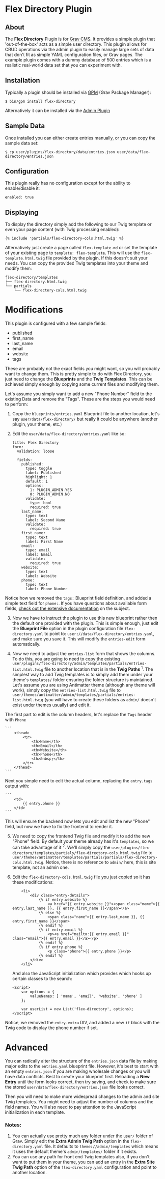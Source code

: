 # Flex Directory Plugin

## About

The **Flex Directory** Plugin is for [Grav CMS](http://github.com/getgrav/grav).  It provides a simple plugin that 'out-of-the-box' acts as a simple user directory.  This plugin allows for CRUD operations via the admin plugin to easily manage large sets of data that don't fit as simple YAML configuration files, or Grav pages.  The example plugin comes with a dummy database of 500 entries which is a realistic real-world data set that you can experiment with.

## Installation

Typically a plugin should be installed via [GPM](http://learn.getgrav.org/advanced/grav-gpm) (Grav Package Manager):

```
$ bin/gpm install flex-directory
```

Alternatively it can be installed via the [Admin Plugin](http://learn.getgrav.org/admin-panel/plugins)

## Sample Data

Once installed you can either create entries manually, or you can copy the sample data set:

```
$ cp user/plugins/flex-directory/data/entries.json user/data/flex-directory/entries.json
```

## Configuration

This plugin really has no configuration except for the ability to enable/disable it:

```
enabled: true
```

## Displaying

To display the directory simply add the following to our Twig template or even your page content (with Twig processing enabled):

```
{% include 'partials/flex-directory-cols.html.twig' %}
```

Alternatively just create a page called `flex-template.md` or set the template of your existing page to `template: flex-template`.  This will use the `flex-template.html.twig` file provided by the plugin.  If this doesn't suit your needs.  You can copy the provided Twig templates into your theme and modify them:


```
flex-directory/templates
├── flex-directory.html.twig
└── partials
    └── flex-directory-cols.html.twig
```

# Modifications

This plugin is configured with a few sample fields:

* published
* first_name
* last_name
* email
* website
* tags

These are probably not the exact fields you might want, so you will probably want to change them. This is pretty simple to do with Flex Directory, you just need to change the **Blueprints** and the **Twig Templates**.  This can be achieved simply enough by copying some current files and modifying them.

Let's assume you simply want to add a new "Phone Number" field to the existing Data and remove the "Tags".  These are the steps you would need to perform:

1. Copy the `blueprints/entries.yaml` Blueprint file to another location, let's say `user/data/flex-directory/` but really it could be anywhere (another plugin, your theme, etc.)
2. Edit the `user/data/flex-directory/entries.yaml` like so:

    ```
    title: Flex Directory
    form:
      validation: loose
    
      fields:
        published:
          type: toggle
          label: Published
          highlight: 1
          default: 1
          options:
            1: PLUGIN_ADMIN.YES
            0: PLUGIN_ADMIN.NO
          validate:
            type: bool
            required: true
        last_name:
          type: text
          label: Second Name
          validate:
            required: true
        first_name:
          type: text
          label: First Name
        email:
          type: email
          label: Email
          validate:
            required: true
        website:
          type: text
          label: Website
        phone:
          type: text
          label: Phone Number
    ```

Notice how we removed the `tags:` Blueprint field definition, and added a simple text field for `phone:`.  If you have questions about available form fields, [check out the extensive documentation](https://learn.getgrav.org/forms/blueprints/fields-available) on the subject.

3. Now we have to instruct the plugin to use this new blueprint rather then the default one provided with the plugin.  This is simple enough, just edit the **Blueprint File** option in the plugin configuration file `flex-directory.yaml` to point to: `user://data/flex-directory/entries.yaml`, and make sure you save it. This will modify the `entries-edit` form automatically.  

4. Now we need to adjust the `entries-list` form that shows the columns.  To do this, you are going to need to copy the existing `user/plugins/flex-directory/admin/templates/partials/entries-list.html.twig` file to another location that is in the **Twig Paths** <sup>1</sup>. The simplest way to add Twig templates is to simply add them under your theme's `templates/` folder ensuring the folder structure is maintained. Let's assume you are using Antimatter theme (although any theme will work), simply copy the `entries-list.html.twig` file to `user/themes/antimatter/admin/templates/partials/entries-list.html.twig` (you will have to create these folders as `admin/` doesn't exist under themes usually) and edit it.

  The first part to edit is the column headers, let's replace the `Tags` header with `Phone`

    ```
        <thead>
            <tr>
                <th>Name</th>
                <th>Email</th>
                <th>Website</th>
                <th>Phone</th>
                <th>&nbsp;</th>
            </tr>
        </thead>
    ```

  Next you simple need to edit the actual column, replacing the `entry.tags` output with:

    ```
        <td>
            {{ entry.phone }}
        </td>
    ```
    
  This will ensure the backend now lets you edit and list the new "Phone" field, but now we have to fix the frontend to render it.

5. We need to copy the frontend Twig file and modify it to add the new "Phone" field.  By default your theme already has it's `templates`, so we can take advantage of it <sup>2</sup>. We'll simply copy the `user/plugins/flex-directory/templates/partials/flex-directory-cols.html.twig` file to `user/themes/antimatter/templates/partials/partials/flex-directory-cols.html.twig`. Notice, there is no reference to `admin/` here, this is site template, not an admin one.

6. Edit the `flex-directory-cols.html.twig` file you just copied so it has these modifications:

    ```
        <li>
            <div class="entry-details">
                {% if entry.website %}
                    <a href="{{ entry.website }}"><span class="name">{{ entry.last_name }}, {{ entry.first_name }}</span></a>
                {% else %}
                    <span class="name">{{ entry.last_name }}, {{ entry.first_name }}</span>
                {% endif %}
                {% if entry.email %}
                    <p><a href="mailto:{{ entry.email }}" class="email">{{ entry.email }}</a></p>
                {% endif %}
                {% if entry.phone %}
                    <p class="phone">{{ entry.phone }}</p>
                {% endif %}
            </div>
        </li>
    ```

    And also the JavaScript initialization which provides which hooks up certain classes to the search:
    
    ```
    <script>
        var options = {
            valueNames: [ 'name', 'email', 'website', 'phone' ]
        };
    
        var userList = new List('flex-directory', options);
    </script>
    ```


Notice, we removed the `entry-extra` DIV, and added a new `if` block with the Twig code to display the phone number if set.

# Advanced

You can radically alter the structure of the `entries.json` data file by making major edits to the `entries.yaml` blueprint file.  However, it's best to start with an empty `entries.json` if you are making wholesale changes or you will have data conflicts.  Best to create your blueprint first.  Reloading a **New Entry** until the form looks correct, then try saving, and check to make sure the stored `user/data/flex-directory/entries.json` file looks correct.

Then you will need to make more widespread changes to the admin and site Twig templates.  You might need to adjust the number of columns and the field names.  You will also need to pay attention to the JavaScript initialization in each template.

### Notes:

1. You can actually use pretty much any folder under the `user/` folder of Grav. Simply edit the **Extra Admin Twig Path** option in the `flex-directory.yaml` file.  It defaults to `theme://admin/templates` which means it uses the default theme's `admin/templates/` folder if it exists.
2. You can use any path for front end Twig templates also, if you don't want to put them in your theme, you can add an entry in the **Extra Site Twig Path** option of the `flex-directory.yaml` configuration and point to another location.